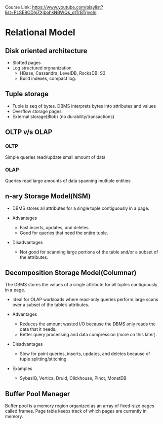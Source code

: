 Course Link: https://www.youtube.com/playlist?list=PLSE8ODhjZXjbohkNBWQs_otTrBTrjyohi


# Relational Model #

## Disk oriented architecture ##
 - Slotted pages
 - Log structured orgnanization
   - HBase, Cassandra, LevelDB, RocksDB, S3
   - Build indexes, compact log.

## Tuple storage ##
  - Tuple is seq of bytes. DBMS interprets bytes into attributes and values
  - Overflow storage pages
  - External storage(Blob) (no durability/transactions)

## OLTP v/s OLAP ##
### OLTP  ###
Simple queries read/update small amount of data
### OLAP ###
Queries read large amounts of data spanning multiple entities

## n-ary Storage Model(NSM) ##
-  DBMS stores all attributes for a single tuple contiguously in a page.

* Advantages
   * Fast inserts, updates, and deletes.
   * Good for queries that need the entire tuple.

* Disadvantages
   * Not good for scanning large portions of the table and/or a subset of the attributes.

## Decomposition Storage Model(Columnar) ##
The DBMS stores the values of a single attribute for all tuples contiguously in a page.
   * Ideal for OLAP workloads where read-only queries perform large scans over a subset of the table’s attributes.

* Advantages
  * Reduces the amount wasted I/O because the DBMS only reads the data that it needs.
  * Better query processing and data compression (more on this later).
* Disadvantages
  * Slow for point queries, inserts, updates, and deletes because of tuple splitting/stitching.

* Examples
  * SybasIQ, Vertica, Druid, Clickhouse, Pinot, MonetDB

## Buffer Pool Manager ##
Buffer pool is a memory region organized as an array of fixed-size pages called frames.
Page table keeps track of which pages are currently in memory.

